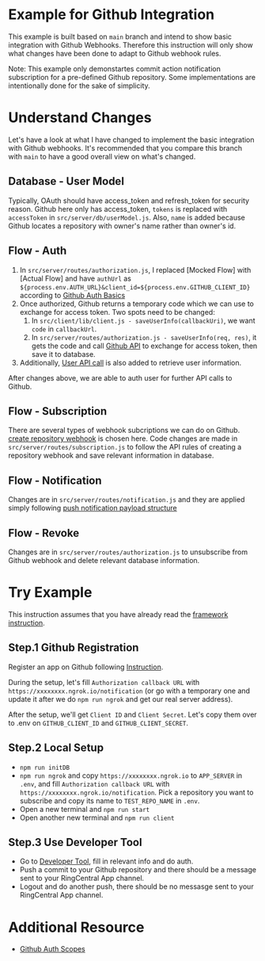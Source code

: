 # Example for Github Integration

This example is built based on `main` branch and intend to show basic integration with Github Webhooks. Therefore this instruction will only show what changes have been done to adapt to Github webhook rules.

Note: This example only demonstartes commit action notification subscription for a pre-defined Github repository. Some implementations are intentionally done for the sake of simplicity.

# Understand Changes

Let's have a look at what I have changed to implement the basic integration with Github webhooks. It's recommended that you compare this branch with `main` to have a good overall view on what's changed.

## Database - User Model

Typically, OAuth should have access_token and refresh_token for security reason. Github here only has access_token, `tokens` is replaced with `accessToken` in `src/server/db/userModel.js`. Also, `name` is added because Github locates a repository with owner's name rather than owner's id.

## Flow - Auth

1. In `src/server/routes/authorization.js`, I replaced [Mocked Flow] with [Actual Flow] and have `authUrl` as `${process.env.AUTH_URL}&client_id=${process.env.GITHUB_CLIENT_ID}` according to [Github Auth Basics](https://docs.github.com/en/rest/guides/basics-of-authentication#accepting-user-authorization)
2. Once authorized, Github returns a temporary code which we can use to exchange for access token. Two spots need to be changed:
   1. In `src/client/lib/client.js - saveUserInfo(callbackUri)`, we want `code` in `callbackUrl`.
   2. In `src/server/routes/authorization.js - saveUserInfo(req, res)`, it gets the code and call [Github API](https://docs.github.com/en/rest/guides/basics-of-authentication#providing-a-callback) to exchange for access token, then save it to database.
3. Additionally, [User API call](https://docs.github.com/en/rest/reference/users#get-the-authenticated-user) is also added to retrieve user information.

After changes above, we are able to auth user for further API calls to Github.

## Flow - Subscription

There are several types of webhook subcriptions we can do on Github. [create repository webhook](https://docs.github.com/en/rest/reference/repos#create-a-repository-webhook) is chosen here. Code changes are made in `src/server/routes/subscription.js` to follow the API rules of creating a repository webhook and save relevant information in database.

## Flow - Notification

Changes are in `src/server/routes/notification.js` and they are applied simply following [push notification payload structure](https://docs.github.com/en/developers/webhooks-and-events/webhooks/webhook-events-and-payloads#push)

## Flow - Revoke

Changes are in `src/server/routes/authorization.js` to unsubscribe from Github webhook and delete relevant database information.

# Try Example

This instruction assumes that you have already read the [framework instruction](/README.md).

## Step.1 Github Registration

Register an app on Github following [Instruction](https://docs.github.com/en/rest/guides/basics-of-authentication#registering-your-app).

During the setup, let's fill `Authorization callback URL` with `https://xxxxxxxx.ngrok.io/notification` (or go with a temporary one and update it after we do `npm run ngrok` and get our real server address).

After the setup, we'll get `Client ID` and `Client Secret`. Let's copy them over to .env on `GITHUB_CLIENT_ID` and `GITHUB_CLIENT_SECRET`.

## Step.2 Local Setup

- `npm run initDB`
- `npm run ngrok` and copy `https://xxxxxxxx.ngrok.io` to `APP_SERVER` in `.env`, and fill `Authorization callback URL` with `https://xxxxxxxx.ngrok.io/notification`. Pick a repository you want to subscribe and copy its name to `TEST_REPO_NAME` in `.env`.
- Open a new terminal and `npm run start`
- Open another new terminal and `npm run client`

## Step.3 Use Developer Tool

- Go to [Developer Tool](https://ringcentral.github.io/ringcentral-notification-app-developer-tool/), fill in relevant info and do auth.
- Push a commit to your Github repository and there should be a message sent to your RingCentral App channel.
- Logout and do another push, there should be no messasge sent to your RingCentral App channel.

# Additional Resource
- [Github Auth Scopes](https://docs.github.com/en/developers/apps/building-oauth-apps/scopes-for-oauth-apps)
